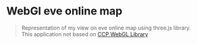 # WebGl eve online map
> Representation of my view on eve online map using three.js library.
> This application not based on <a href="https://github.com/ccpgames/ccpwgl">CCP WebGL Library</a>

##